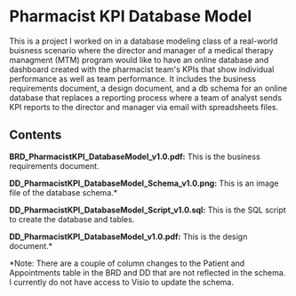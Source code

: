 # Pharmacist KPI Database Model

This is a project I worked on in a database modeling class of a real-world buisness scenario where the director and manager of a medical therapy managment (MTM) program would like to have an online database and dashboard created with the pharmacist team's KPIs that show individual performance as well as team performance. It includes the business requirements document, a design document, and a db schema for an online database that replaces a reporting process where a team of analyst sends KPI reports to the director and manager via email with spreadsheets files.

## Contents

**BRD_PharmacistKPI_DatabaseModel_v1.0.pdf:** This is the business requirements document.

**DD_PharmacistKPI_DatabaseModel_Schema_v1.0.png:** This is an image file of the database schema.*

**DD_PharmacistKPI_DatabaseModel_Script_v1.0.sql:** This is the SQL script to create the database and tables.

**DD_PharmacistKPI_DatabaseModel_v1.0.pdf:** This is the design document.*

*Note: There are a couple of column changes to the Patient and Appointments table in the BRD and DD that are not reflected in the schema. I currently do not have access to Visio to update the schema.
